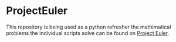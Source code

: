 # ProjectEuler

This repository is being used as a python refresher the mathimatical problems the individual scripts solve can be found on [Project Euler](https://projecteuler.net/archives).
